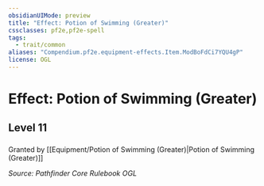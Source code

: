 ```yaml
---
obsidianUIMode: preview
title: "Effect: Potion of Swimming (Greater)"
cssclasses: pf2e,pf2e-spell
tags:
  - trait/common
aliases: "Compendium.pf2e.equipment-effects.Item.ModBoFdCi7YQU4gP"
license: OGL
---
```

# Effect: Potion of Swimming (Greater)
## Level 11
### 






Granted by [[Equipment/Potion of Swimming (Greater)|Potion of Swimming (Greater)]]

*Source: Pathfinder Core Rulebook*
*OGL*